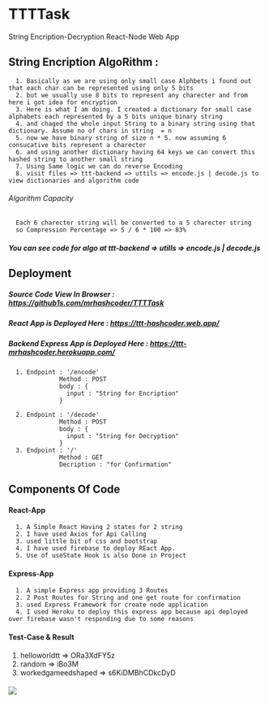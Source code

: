 # TTTTask
String Encription-Decryption React-Node Web App

## String Encription AlgoRithm :
      1. Basically as we are using only small case Alphbets i found out that each char can be represented using only 5 bits
      2. but we usually use 8 bits to represent any charecter and from here i got idea for encryption
      3. Here is what I am doing. I created a dictionary for small case alphabets each represented by a 5 bits unique binary string
      4. and chaged the whole input String to a binary string using that dictionary. Assume no of chars in string  = n
      5. now we have binary string of size n * 5. now assuming 6 consucative bits represent a charecter
      6. and using another dictionary having 64 keys we can convert this hashed string to another small string
      7. Using Same logic we can do reverse Encoding
      8. visit files => ttt-backend => uttils => encode.js | decode.js to view dictionaries and algorithm code

###### Algorithm Capacity
      Each 6 charecter string will be converted to a 5 charecter string
      so Compression Percentage => 5 / 6 * 100 => 83%      
      


##### You can see code for algo at ttt-backend => utills => encode.js | decode.js

## Deployment 

##### Source Code View In Browser : https://github1s.com/mrhashcoder/TTTTask

##### React App is Deployed Here : https://ttt-hashcoder.web.app/

##### Backend Express App is Deployed Here : https://ttt-mrhashcoder.herokuapp.com/
      1. Endpoint : '/encode' 
                  Method : POST
                  body : {
                    input : "String for Encription"
                  }
                  
      2. Endpoint : '/decode'
                  Method : POST
                  body : {
                    input : "String for Decryption"
                  }
      3. Endpoint : '/'
                  Method : GET
                  Decription : "for Confirmation"
     
      
       


## Components Of Code

#### React-App
      1. A Simple React Having 2 states for 2 string 
      2. I have used Axios for Api Calling
      3. used little bit of css and bootstrap 
      4. I have used firebase to deploy REact App.
      5. Use of useState Hook is also Done in Project
  
#### Express-App
      1. A simple Express app providing 3 Routes
      2. 2 Post Routes for String and one get route for confirmation
      3. used Express Framework for create node application
      4. I used Heroku to deploy this express app because api deployed over firebase wasn't responding due to some reasons
#### Test-Case & Result
1. helloworldtt   =>   ORa3XdFY5z
2. random         =>   iBo3M
3. workedgameedshaped =>  s6KiDMBhCDkcDyD


####

<img src = "https://res.cloudinary.com/mrhashcoder/image/upload/v1616674602/pjimage_1_s8knhl.jpg" />
